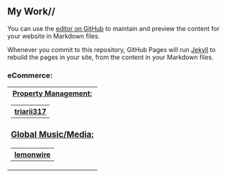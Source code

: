 ## My Work//

You can use the [editor on GitHub](https://github.com/andrewneil/Portfolio/edit/master/README.md) to maintain and preview the content for your website in Markdown files.

Whenever you commit to this repository, GitHub Pages will run [Jekyll](https://jekyllrb.com/) to rebuild the pages in your site, from the content in your Markdown files.

### eCommerce:
<table>
  <tr>
    <th><a href="www.kpaulindustrial></th>
    <th>kpaulsewp</th>
  </tr>
</table>

### Property Management:
<table>
  <tr>
    <th>triarii317</th>
  </tr>
</table>

### Global Music/Media:
<table>
  <tr>
    <th>lemonwire</th>
  </tr>
</table>
